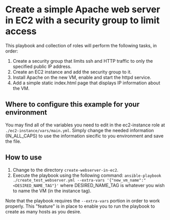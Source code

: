 # Create a simple Apache web server in EC2 with a security group to limit access

This playbook and collection of roles will perform the following tasks, in order:
1. Create a security group that limits ssh and HTTP traffic to only the specified public IP address.
2. Create an EC2 instance and add the security group to it.
3. Install Apache on the new VM, enable and start the httpd service.
4. Add a simple static index.html page that displays IP information about the VM.

## Where to configure this example for your environment
You may find all of the variables you need to edit in the ec2-instance role at `./ec2-instance/vars/main.yml`.
Simply change the needed information (IN_ALL_CAPS) to use the information siecific to you environment and save the file.

## How to use
1. Change to the directory `create-webserver-in-ec2`.
2. Execute the playbook using the following command:
   `ansible-playbook ./create_test_webserver.yml --extra-vars '{"new_vm_name":"<DESIRED_NAME_TAG"}'`
   where DESIRED_NAME_TAG is whatever you wish to name the VM (in the instance tag).

Note that the playbook requires the `--extra-vars` portion in order to work properly. This "feature"
is in place to enable you to run the playbook to create as many hosts as you desire.
